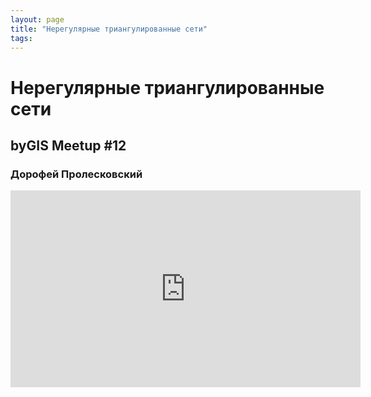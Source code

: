 ```yaml
---
layout: page
title: "Нерегулярные триангулированные сети"
tags:
---
```



# Нерегулярные триангулированные сети
## byGIS Meetup #12
### Дорофей Пролесковский

<iframe width="560" height="315" src="https://www.youtube.com/embed/PCDdYVG99dM" frameborder="0" allow="accelerometer; autoplay; encrypted-media; gyroscope; picture-in-picture" allowfullscreen></iframe>
